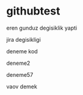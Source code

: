 # githubtest

eren gunduz degisiklik yapti

jira degisikligi

deneme kod

deneme2

deneme57

vaov demek

